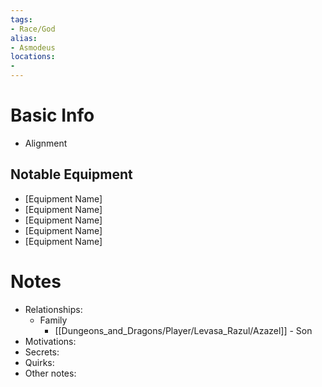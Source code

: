 ```yaml
---
tags:
- Race/God
alias:
- Asmodeus
locations:
- 
---
```


# Basic Info
- Alignment


## Notable Equipment
- [Equipment Name]
- [Equipment Name]
- [Equipment Name]
- [Equipment Name]
- [Equipment Name]

# Notes
- Relationships: 
	- Family
		- [[Dungeons_and_Dragons/Player/Levasa_Razul/Azazel]] - Son
- Motivations: 
- Secrets: 
- Quirks: 
- Other notes: 

